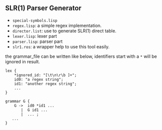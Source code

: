 ## SLR(1) Parser Generator
- `special-symbols.lisp`
- `regex.lisp`: a simple regex implementation.
- `director.list`: use to generate SLR(1) direct table.
- `lexer.lisp`: lexer part
- `parser.lisp`: parser part
- `slr1.ros`: a wrapper help to use this tool easily.

the grammar_file can be written like below, identifiers start with a `*` will be ignored in result.
```
lex {
    *ignored_id: "[\t\n\r\b ]+";
    id0: "a regex string";
    id1: "another regex string";
    ...
}

grammar G {
    G ->  id0 *id1 ...
       |  G id1 ...
       |  ... ;
   ...
}
```